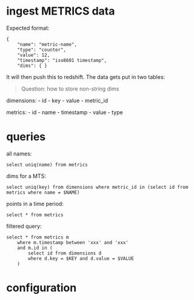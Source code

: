 # ingest METRICS data

Expected format: 
```
{
    "name": "metric-name",
    "type": "counter",
    "value": 12,
    "timestamp": "iso8601 timestamp",
    "dims": { }
```

It will then push this to redshift. The data gets put in two tables:

> Question: how to store non-string dims

 dimensions:
    - id
    - key
    - value
    - metric_id
    
 metrics:
    - id
    - name
    - timestamp
    - value
    - type
 
# queries

all names: 
```
select uniq(name) from metrics
```
dims for a MTS: 
```
select uniq(key) from dimensions where metric_id in (select id from metrics where name = $NAME)
```
points in a time period: 
```
select * from metrics 
```

filtered query:
```
select * from metrics m 
    where m.timestamp between 'xxx' and 'xxx'
    and m.id in (
        select id from dimensions d 
        where d.key = $KEY and d.value = $VALUE 
    )
```

# configuration

